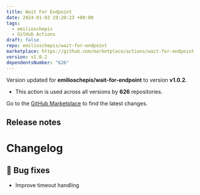 ```yaml
---
title: Wait For Endpoint
date: 2024-01-03 19:20:23 +00:00
tags:
  - emilioschepis
  - GitHub Actions
draft: false
repo: emilioschepis/wait-for-endpoint
marketplace: https://github.com/marketplace/actions/wait-for-endpoint
version: v1.0.2
dependentsNumber: "626"
---
```



Version updated for **emilioschepis/wait-for-endpoint** to version **v1.0.2**.
- This action is used across all versions by **626** repositories.

Go to the [GitHub Marketplace](https://github.com/marketplace/actions/wait-for-endpoint) to find the latest changes.

## Release notes

# Changelog

## 🐛 Bug fixes
* Improve timeout handling

